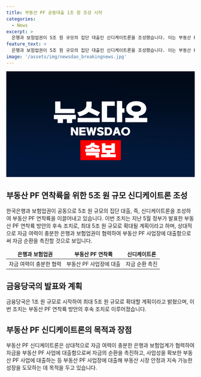 ```yaml
---
title: 부동산 PF 공동대출 1조 원 조성 시작
categories:
  - News
excerpt: >
  은행과 보험업권이 5조 원 규모의 집단 대출인 신디케이트론을 조성했습니다. 이는 부동산 PF 연착륙 방안의 후속 조치로, 1조 원에서 5조 원까지 확대될 예정이며, 부동산 PF 사업장에 대출하여 자금 순환을 촉진할 계획입니다.
feature_text: >
  은행과 보험업권이 5조 원 규모의 집단 대출인 신디케이트론을 조성했습니다. 이는 부동산 PF 연착륙 방안의 후속 조치로, 1조 원에서 5조 원까지 확대될 예정이며, 부동산 PF 사업장에 대출하여 자금 순환을 촉진할 계획입니다.
image: '/assets/img/newsdao_breakingnews.jpg'
---
```


<p><img src="/assets/img/newsdao_breakingnews.jpg" alt="implanttips 속보" /></p>

<h2 data-ke-size="size26">부동산 PF 연착륙을 위한 5조 원 규모 신디케이트론 조성</h2>

<p data-ke-size="size16">한국은행과 보험업권이 공동으로 5조 원 규모의 집단 대출, 즉, 신디케이트론을 조성하여 부동산 PF 연착륙을 이끌어내고 있습니다. 이번 조치는 지난 5월 정부가 발표한 부동산 PF 연착륙 방안의 후속 조치로, 최대 5조 원 규모로 확대될 계획이라고 하며, 상대적으로 자금 여력이 충분한 은행과 보험업권이 협력하여 부동산 PF 사업장에 대출함으로써 자금 순환을 촉진할 것으로 보입니다.</p>

<table>
<thead>
<tr>
<td style="text-align: center; height: 17px;"><b>은행과 보험업권</b></td>
<td style="text-align: center; height: 17px;"><b>부동산 PF 연착륙</b></td>
<td style="text-align: center; height: 17px;"><b>신디케이트론</b></td>
</tr>
</thead>
<tbody>
<tr>
<td style="text-align: center; height: 17px;">자금 여력이 충분한 협력</td>
<td style="text-align: center; height: 17px;">부동산 PF 사업장에 대출</td>
<td style="text-align: center; height: 17px;">자금 순환 촉진</td>
</tr>
</tbody>
</table>

<h2 data-ke-size="size26">금융당국의 발표와 계획</h2>

<p data-ke-size="size16">금융당국은 1조 원 규모로 시작하여 최대 5조 원 규모로 확대할 계획이라고 밝혔으며, 이번 조치는 부동산 PF 연착륙 방안의 후속 조치로 이루어졌습니다.</p>

<h2 data-ke-size="size26">부동산 PF 신디케이트론의 목적과 장점</h2>

<p data-ke-size="size16">부동산 PF 신디케이트론은 상대적으로 자금 여력이 충분한 은행과 보험업계가 협력하여 자금을 부동산 PF 사업에 대출함으로써 자금의 순환을 촉진하고, 사업성을 확보한 부동산 PF 사업에 대출하는 등 부동산 PF 사업장에 대출해 부동산 시장 안정과 지속 가능한 성장을 도모하는 데 목적을 두고 있습니다.</p>

